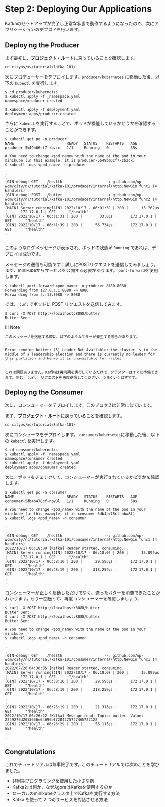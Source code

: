 # Step 2: Deploying Our Applications

Kafkaのセットアップが完了し正常な状態で動作するようになったので、次にアプリケーションのデプロイを行います。

## Deploying the Producer

まず最初に、**プロジェクト・ルート**に戻っていることを確認します。

```shell
cd cityos/ns/tutorial/kafka-101/
```

次にプロデューサーをデプロイします。`producer/kubernetes` に移動した後、以下の `kubectl` を実行します。

```shell
$ cd producer/kubernetes
$ kubectl apply -f _namespace.yaml
namespace/producer created

$ kubectl apply -f deployment.yaml
deployment.apps/producer created
```

さらに `kubectl` を実行することで、ポッドが機能しているかどうかを確認することができます。

```shell
$ kubectl get po -n producer
NAME                        READY   STATUS    RESTARTS   AGE
producer-5b49b66cf7-zbzcx   1/1     Running   0          35s

# You need to change <pod_name> with the name of the pod in your minikube (in this example, it is producer-5b49b66cf7-zbzcx)
$ kubectl logs <pod_name> -n producer

.
.
[GIN-debug] GET    /health                   --> github.com/wp-wcm/city/ns/tutorial/kafka-101/producer/internal/http.NewGin.func1 (4 handlers)
[GIN-debug] POST   /butter                   --> github.com/wp-wcm/city/ns/tutorial/kafka-101/producer/internal/http.NewGin.func2 (4 handlers)
[MAIN] Server running[GIN] 2022/10/17 - 06:01:31 | 200 |      13.762µs |      172.17.0.1 | GET      "/health"
[GIN] 2022/10/17 - 06:01:31 | 200 |        33.8µs |      172.17.0.1 | GET      "/health"
[GIN] 2022/10/17 - 06:01:39 | 200 |      56.734µs |      172.17.0.1 | GET      "/health"
.
.
```

このようなログメッセージが表示され、ポッドの状態が `Running` であれば、デプロイは成功です。

メッセージの送信も可能です：試しにPOSTリクエストを送信してみましょう。まず、minikubeからサービスを公開する必要があります。 `port-forward`を使用します。

```shell
$ kubectl port-forward <pod_name> -n producer 8080:8080
Forwarding from 127.0.0.1:8080 -> 8080
Forwarding from [::1]:8080 -> 8080
```

では、 `curl` でポッドに POST リクエストを送信してみます。

```shell
$ curl -X POST http://localhost:8080/butter
Butter Sent
```

!!! Note

    このメッセージを送信する際に、以下のようなエラーが発生する場合があります。
    
    ```
    Error sending butter: [5] Leader Not Available: the cluster is in the middle of a leadership election and there is currently no leader for this partition and hence it is unavailable for writes
    ```

    これは問題ありません。Kafkaは再同期を実行しているだけで、クラスターはすぐに準備できます。同じ `curl` リクエストを再度送信してください。うまくいくはずです。

## Deploying the Consumer

次に、コンシューマーをデプロイします。このプロセスは非常に似ています。

まず、**プロジェクト・ルート**に戻っていることを確認します。

```shell
cd cityos/ns/tutorial/kafka-101/
```

次にコンシューマをデプロイします。 `consumer/kubernetes`に移動した後、以下の  `kubectl` を実行します。

```shell
$ cd consumer/kubernetes
$ kubectl apply -f _namespace.yaml
namespace/consumer created
$ kubectl apply -f deployment.yaml
deployment.apps/consumer created
```

次に、ポッドをチェックして、コンシューマーが実行されているかどうかを確認します。

```shell
$ kubectl get po -n consumer
NAME                        READY   STATUS    RESTARTS   AGE
consumer-5db4b478cf-nbw8l   1/1     Running   0          50s

# You need to change <pod_name> with the name of the pod in your minikube (in this example, it is consumer-5db4b478cf-nbw8l)
$ kubectl logs <pod_name> -n consumer

.
.
[GIN-debug] GET    /health                   --> github.com/wp-wcm/city/ns/tutorial/kafka-101/consumer/internal/http.NewGin.func1 (4 handlers)
2022/10/17 06:18:00 [Kafka] Reader started, consuming...
[MAIN] Server running[GIN] 2022/10/17 - 06:18:09 | 200 |      15.899µs |      172.17.0.1 | GET      "/health"
[GIN] 2022/10/17 - 06:18:10 | 200 |      29.593µs |      172.17.0.1 | GET      "/health"
[GIN] 2022/10/17 - 06:18:19 | 200 |     318.259µs |      172.17.0.1 | GET      "/health"
.
.
```

コンシューマーが正しく起動しただけでなく、送ったバターを消費できたことがわかります。もう一回送って、再度コンシューマーを確認しましょう。

```shell
$ curl -X POST http://localhost:8080/butter
Butter Sent
$ curl -X POST http://localhost:8080/butter
Butter Sent

# You need to change <pod_name> with the name of the pod in your minikube
$ kubectl logs <pod_name> -n consumer

.
.
[GIN-debug] GET    /health                   --> github.com/wp-wcm/city/ns/tutorial/kafka-101/consumer/internal/http.NewGin.func1 (4 handlers)
2022/07/26 04:30:35 [Kafka] Reader started, consuming...
[MAIN] Server running[GIN] 2022/10/17 - 06:18:09 | 200 |      15.899µs |      172.17.0.1 | GET      "/health"
[GIN] 2022/10/17 - 06:18:10 | 200 |      29.593µs |      172.17.0.1 | GET      "/health"
[GIN] 2022/10/17 - 06:18:19 | 200 |     318.259µs |      172.17.0.1 | GET      "/health"
.
.
[GIN] 2022/10/17 - 06:26:19 | 200 |      21.313µs |      172.17.0.1 | GET      "/health"
2022/10/17 06:26:22 [Kafka] Message read: Topic: butter, Value: 2249276d2053656e64696e67204275747465722122
[GIN] 2022/10/17 - 06:26:29 | 200 |      56.115µs |      172.17.0.1 | GET      "/health"
.
.
```

## Congratulations

これでチュートリアルは無事終了です。このチュートリアルでは次のことを学びました。

* 非同期プログラミングを使用した小さな例
* Kafkaとは何か、なぜAgoraはKafkaを使用するのか
* ローカルのminikubeクラスタ上でKafkaを実行する方法
* Kafka を使って 2 つのサービスを対話させる方法
